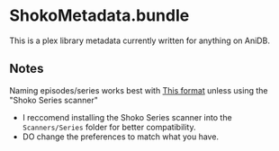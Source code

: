 ShokoMetadata.bundle
====================
This is a plex library metadata currently written for anything on AniDB.

## Notes
Naming episodes/series works best with [This format](https://support.plex.tv/hc/en-us/articles/200220687-Naming-Series-Season-Based-TV-Shows) unless using the "Shoko Series scanner"

- I reccomend installing the Shoko Series scanner into the `Scanners/Series` folder for better compatibility.
- DO change the preferences to match what you have.
